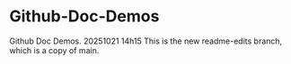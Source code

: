 # Github-Doc-Demos
Github Doc Demos.
20251021 14h15
This is the new readme-edits branch, which is a copy of main.
